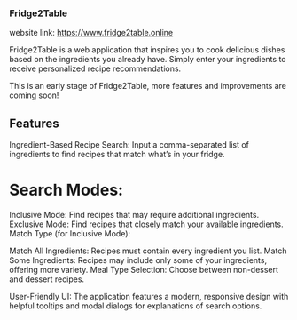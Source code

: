 ### Fridge2Table

website link: https://www.fridge2table.online

Fridge2Table is a web application that inspires you to cook delicious dishes based on the ingredients you already have. Simply enter your ingredients to receive personalized recipe recommendations.

This is an early stage of Fridge2Table, more features and improvements are coming soon!

## Features
Ingredient-Based Recipe Search:
Input a comma-separated list of ingredients to find recipes that match what’s in your fridge.

# Search Modes:

Inclusive Mode: Find recipes that may require additional ingredients.
Exclusive Mode: Find recipes that closely match your available ingredients.
Match Type (for Inclusive Mode):

Match All Ingredients: Recipes must contain every ingredient you list.
Match Some Ingredients: Recipes may include only some of your ingredients, offering more variety.
Meal Type Selection:
Choose between non-dessert and dessert recipes.

User-Friendly UI:
The application features a modern, responsive design with helpful tooltips and modal dialogs for explanations of search options.
